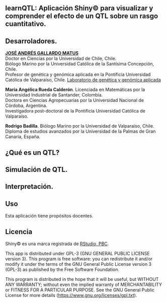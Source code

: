 ## learnQTL: Aplicación Shiny© para visualizar y comprender el efecto de un QTL sobre un rasgo cuantitativo.

## Desarroladores.

[**JOSÉ ANDRÉS GALLARDO MATUS**](https://github.com/DrJoseGallardo)  
Doctor en Ciencias por la Universidad de Chile, Chile.  
Biólogo Marino por la Universidad Católica de la Santísima Concepción, Chile.  
Profesor de genética y genómica aplicada en la Pontificia Universidad Católica de Valparaíso, Chile.
[Laboratorio de genética y genómica aplicada](https://genomics.pucv.cl/)

**María Angélica Rueda Calderón**. 
Licenciada en Matemáticas por la Universidad Industrial de Santander, Colombia.  
Doctora en Ciencias Agropecuarias por la Universidad Nacional de Córdoba, Argentina.  
Investigadora post-doctoral de la Pontificia Universidad Católica de Valparaíso. 

**Rodrigo Badilla**. 
Biólogo Marino por la Universidad de Valparaíso, Chile.   
Diploma de estudios avanzados por la Universidad de la Palmas de Gran Canaria, España.   


## ¿Qué es un QTL?

## Simulación de QTL.

## Interpretación.

## Uso
Esta aplicación tiene propósitos docentes.

## Licencia
Shiny© es una marca registrada de [RStudio, PBC](https://www.rstudio.com/products/shinyapps/).  

This app is distributed under GPL-3 (GNU GENERAL PUBLIC LICENSE version 3). This program is free software: you can redistribute it and/or modify it under the terms of the GNU General Public License version 3 (GPL-3) as published by the Free Software Foundation.

This program is distributed in the hope that it will be useful, but WITHOUT ANY WARRANTY; without even the implied warranty of MERCHANTABILITY or FITNESS FOR A PARTICULAR PURPOSE. See the GNU General Public License for more details (https://www.gnu.org/licenses/gpl.txt).
